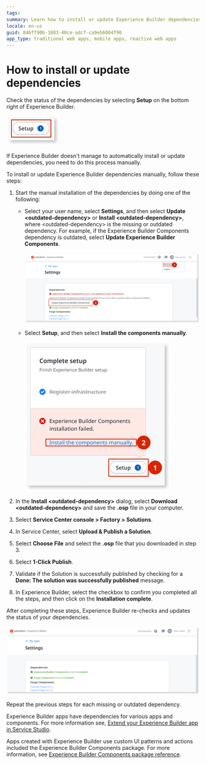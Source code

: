 ```yaml
---
tags:
summary: Learn how to install or update Experience Builder dependencies.
locale: en-us
guid: 846ff90b-1883-40ce-adcf-ca9eb6004f90
app_type: traditional web apps, mobile apps, reactive web apps
---
```

# How to install or update dependencies

Check the status of the dependencies by selecting **Setup** on the bottom right of Experience Builder.

![Check setup widget](images/update-setup-widget-eb.png)

If Experience Builder doesn't manage to automatically install or update dependencies, you need to do this process manually.

To install or update Experience Builder dependencies manually, follow these steps:

1. Start the manual installation of the dependencies by doing one of the following:

    * Select your user name, select **Settings**, and then select **Update &lt;outdated-dependency&gt;** or **Install &lt;outdated-dependency&gt;**, where &lt;outdated-dependency&gt; is the missing or outdated dependency. For example, if the Experience Builder Components dependency is outdated, select **Update Experience Builder Components**.

        ![Updated Experience Builder Components](images/update-eb-components-eb.png)

    * Select **Setup**, and then select **Install the components manually**.

        ![Update componenents using setup widget](images/update-eb-components-widget-eb.png)

1. In the **Install &lt;outdated-dependency&gt;** dialog, select **Download &lt;outdated-dependency&gt;** and save the **.osp** file in your computer.

1. Select **Service Center console > Factory > Solutions**.

1. In Service Center, select **Upload & Publish a Solution**.

1. Select **Choose File** and select the **.osp** file that you downloaded in step 3.

1. Select **1-Click Publish**.

1. Validate if the Solution is successfully published by checking for a **Done: The solution was successfully published** message.

1. In Experience Builder, select the checkbox to confirm you completed all the steps, and then click on the **Installation complete**.

After completing these steps, Experience Builder re-checks and updates the status of your dependencies.

![Up to date dependencies](images/update-up-to-date-dependencies-eb.png)

Repeat the previous steps for each missing or outdated dependency.

Experience Builder apps have dependencies for various apps and components. For more information see, [Extend your Experience Builder app in Service Studio](extend-app-in-ss.md).

Apps created with Experience Builder use custom UI patterns and actions included the Experience Builder Components package. For more information, see [Experience Builder Components package reference](ref/intro.md).
